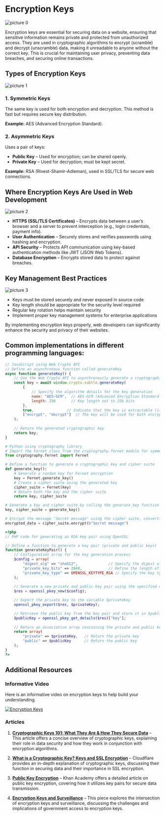 # Encryption Keys

![picture 0](../../images/75137ec8efb902b79a3281f3f0c26e058d1902c30c3cf25a95d9aba276ac849b.png)  


Encryption keys are essential for securing data on a website, ensuring that sensitive information remains private and protected from unauthorized access. They are used in cryptographic algorithms to encrypt (scramble) and decrypt (unscramble) data, making it unreadable to anyone without the correct key. This is crucial for maintaining user privacy, preventing data breaches, and securing online transactions.  


## Types of Encryption Keys

![picture 1](../../images/415fdcee75f6cae9911ef60f380bca7b96da1b97ae5403a65ebebe9dafb59554.png)  

### 1. Symmetric Keys
The same key is used for both encryption and decryption. This method is fast but requires secure key distribution.  

**Example:** AES (Advanced Encryption Standard).  

### **2. Asymmetric Keys**  
Uses a pair of keys:  
- **Public Key** – Used for encryption; can be shared openly.  
- **Private Key** – Used for decryption; must be kept secret.  

**Example:** RSA (Rivest-Shamir-Adleman), used in SSL/TLS for secure web connections.  

## **Where Encryption Keys Are Used in Web Development**
![picture 2](../../images/23165d619c2e7a49b40f14a5e552227d946c0b6cd0e1e97ec0399917edab963f.png)

- **HTTPS (SSL/TLS Certificates)** – Encrypts data between a user’s browser and a server to prevent interception (e.g., login credentials, payment info).  
- **User Authentication** – Securely stores and verifies passwords using hashing and encryption.  
- **API Security** – Protects API communication using key-based authentication methods like JWT (JSON Web Tokens).  
- **Database Encryption** – Encrypts stored data to protect against breaches.  

## **Key Management Best Practices**  
![picture 3](../../images/e46b6e2275990eb88483e32e49e312b505f209061f66a3f9370e3a5b61ab0d6f.png)  

- Keys must be stored securely and never exposed in source code
- Key length should be appropriate for the security level required
- Regular key rotation helps maintain security
- Implement proper key management systems for enterprise applications

By implementing encryption keys properly, web developers can significantly enhance the security and privacy of their websites.


## Common implementations in different programming languages:

```javascript
// JavaScript using Web Crypto API
// Define an asynchronous function called generateKey
async function generateKey() {
    // Use the Web Crypto API to asynchronously generate a cryptographic key
    const key = await window.crypto.subtle.generateKey(
        {
            // Specify the algorithm details for the key generation
            name: "AES-GCM",  // AES-GCM (Advanced Encryption Standard Galois/Counter Mode) encryption algorithm
            length: 256       // Key length set to 256 bits
        },
        true,               // Indicate that the key is extractable (it can be exported)
        ["encrypt", "decrypt"]  // The key will be used for both encryption and decryption operations
    );
    
    // Return the generated cryptographic key
    return key;
}
```

```python
# Python using cryptography library
# Import the Fernet class from the cryptography.fernet module for symmetric encryption
from cryptography.fernet import Fernet

# Define a function to generate a cryptographic key and cipher suite
def generate_key():
    # Generate a random key for Fernet encryption
    key = Fernet.generate_key()
    # Create a cipher suite using the generated key
    cipher_suite = Fernet(key)
    # Return both the key and the cipher suite
    return key, cipher_suite

# Generate a key and cipher suite by calling the generate_key function
key, cipher_suite = generate_key()

# Encrypt the message "Secret message" using the cipher suite, converting the message to bytes
encrypted_data = cipher_suite.encrypt(b"Secret message")

```

```php
<?php
// PHP code for generating an RSA key pair using OpenSSL

// Define a function to generate a key pair (private and public keys)
function generateKeyPair() {
    // Configuration array for the key generation process
    $config = array(
        "digest_alg" => "sha512",              // Specify the digest algorithm (SHA-512)
        "private_key_bits" => 2048,            // Define the length of the private key in bits (2048 bits)
        "private_key_type" => OPENSSL_KEYTYPE_RSA // Specify the key type (RSA)
    );
    
    // Generate a new private and public key pair using the specified configuration
    $res = openssl_pkey_new($config);

    // Export the private key to the variable $privateKey
    openssl_pkey_export($res, $privateKey);

    // Retrieve the public key from the key pair and store it in $publicKey
    $publicKey = openssl_pkey_get_details($res)["key"];
    
    // Return an associative array containing the private and public keys
    return array(
        "private" => $privateKey,   // Return the private key
        "public" => $publicKey      // Return the public key
    );
}
?>


```

## Additional Resources

### Informative Video
Here is an informative video on encryption keys to help build your understanding.

[![Encryption Keys](https://img.youtube.com/vi/6-JjHa-qLPk/0.jpg)](https://www.youtube.com/watch?v=6-JjHa-qLPk)

### Articles
1. **[Cryptographic Keys 101: What They Are & How They Secure Data](https://www.thesslstore.com/blog/cryptographic-keys-101-what-they-are-how-they-secure-data/)** – This article offers a concise overview of cryptographic keys, explaining their role in data security and how they work in conjunction with encryption algorithms.

2. **[What is a Cryptographic Key? Keys and SSL Encryption](https://www.cloudflare.com/learning/ssl/what-is-a-cryptographic-key/)** – Cloudflare provides an in-depth explanation of cryptographic keys, discussing their function in securing data and their importance in SSL encryption.

3. **[Public Key Encryption](https://www.khanacademy.org/computing/computers-and-internet/xcae6f4a7ff015e7d:online-data-security/xcae6f4a7ff015e7d:data-encryption-techniques/a/public-key-encryption)** – Khan Academy offers a detailed article on public key encryption, covering how it utilizes key pairs for secure data transmission.

4. **[Encryption Keys and Surveillance](https://www.lawfaremedia.org/article/encryption-keys-and-surveillance)** – This piece explores the intersection of encryption keys and surveillance, discussing the challenges and implications of government access to encryption keys.

